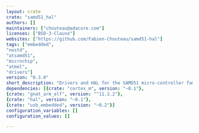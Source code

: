 ```yaml
---
layout: crate
crate: "samd51_hal"
authors: []
maintainers: ["chouteau@adacore.com"]
licenses: ["BSD-3-Clause"]
websites: ["https://github.com/Fabien-Chouteau/samd51-hal"]
tags: ["embedded",
"nostd",
"atsamd51",
"microchip",
"atmel",
"drivers"]
version: "0.3.0"
short_description: "Drivers and HAL for the SAMD51 micro-controller family"
dependencies: [{crate: "cortex_m", version: "~0.1"},
{crate: "gnat_arm_elf", version: "^11.2.2"},
{crate: "hal", version: "~0.1"},
{crate: "usb_embedded", version: "~0.2"}]
configuration_variables: []
configuration_values: []

---
```



